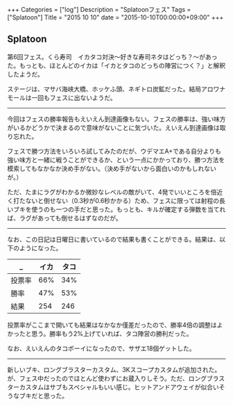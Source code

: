 +++
Categories = ["log"]
Description = "Splatoonフェス"
Tags = ["Splatoon"]
Title = "2015 10 10"
date = "2015-10-10T00:00:00+09:00"
+++

## Splatoon
第6回フェス。くら寿司　イカタコ対決〜好きな寿司ネタはどっち？〜があった。もっとも、ほとんどのイカは「イカとタコのどっちの陣営につく？」と解釈したようだ。

ステージは、マサバ海峡大橋、ホッケふ頭、ネギトロ炭鉱だった。結局アロワナモールは一回もフェスに出ないようだ。

----

今回はフェスの勝率報告もえいえん到達画像もない。フェスの勝率は、強い味方がいるかどうかで決まるので意味がないことに気づいた。えいえん到達画像は取り忘れた。

フェスで勝つ方法をいろいろ試してみたのだが、ウデマエA+である自分よりも強い味方と一緒に戦うことができるか、という一点にかかっており、勝つ方法を模索してもなかなか決め手がない。（決め手がないから面白いのかもしれないが。）

ただ、たまにラグがわかるか微妙なレベルの敵がいて、4発でいいところを倍近く打たないと倒せない（0.3秒が0.6秒かかる）ため、フェスに限っては射程の長いブキを使うのも一つの手だと思った。もっとも、キルが確定する弾数を当てれば、ラグがあっても倒せるはずなのだが。

----

なお、この日記は日曜日に書いているので結果も書くことができる。結果は、以下のようになった。

| _ | イカ | タコ |
| ---- | ---- | ---- |
| 投票率 | 66% | 34% |
| 勝率 | 47% | 53% |
| 結果 | 254 | 246 |

投票率がここまで開いても結果はなかなか僅差だったので、勝率4倍の調整はよかったと思う。勝率もう2%上げていれば、タコ陣営の勝利だった。

なお、えいえんのタコボーイになったので、サザエ18個ゲットした。

----

新しいブキ、ロングブラスターカスタム、3Kスコープカスタムが追加された。が、フェス中だったのでほとんど使わずにお蔵入りしそう。ただ、ロングブラスターカスタムはサブもスペシャルもいい感じ。ヒットアンドアウェイが似合いそうなブキだと思った。